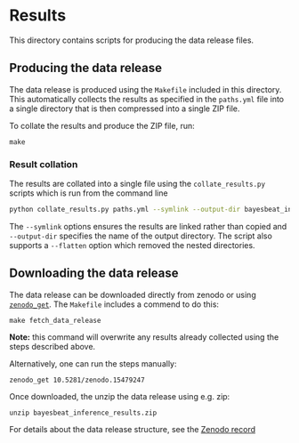 # Results

This directory contains scripts for producing the data release files.

## Producing the data release

The data release is produced using the `Makefile` included in this directory.
This automatically collects the results as specified in the `paths.yml` file
into a single directory that is then compressed into a single ZIP file.

To collate the results and produce the ZIP file, run:

```
make
```

### Result collation

The results are collated into a single file using the `collate_results.py`
scripts which is run from the command line

```bash
python collate_results.py paths.yml --symlink --output-dir bayesbeat_inference_results
```

The `--symlink` options ensures the results are linked rather than copied and `--output-dir`
specifies the name of the output directory. The script also supports a `--flatten` option which
removed the nested directories.

## Downloading the data release

The data release can be downloaded directly from zenodo or using [`zenodo_get`](https://github.com/dvolgyes/zenodo_get).
The `Makefile` includes a commend to do this:

```
make fetch_data_release
```

**Note:** this command will overwrite any results already collected using the steps
described above.


Alternatively, one can run the steps manually:

```
zenodo_get 10.5281/zenodo.15479247
```

Once downloaded, the unzip the data release using e.g. zip:

```
unzip bayesbeat_inference_results.zip
```

For details about the data release structure, see the [Zenodo record](10.5281/zenodo.15479247)
